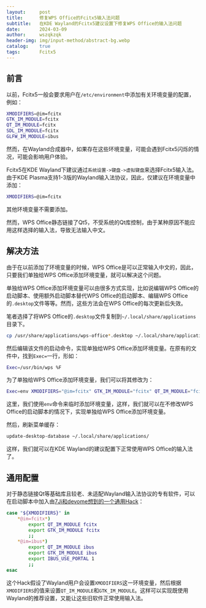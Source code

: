 ```yaml
---
layout:     post
title:      修复WPS Office的Fcitx5输入法问题
subtitle:   在KDE Wayland的Fcitx5建议设置下修复WPS Office的输入法问题
date:       2024-03-09
author:     wszqkzqk
header-img: img/input-method/abstract-bg.webp
catalog:    true
tags:       Fcitx5
---
```


## 前言

以前，Fcitx5一般会要求用户在`/etc/environment`中添加有关环境变量的配置，例如：

```bash
XMODIFIERS=@im=fcitx
GTK_IM_MODULE=fcitx
QT_IM_MODULE=fcitx
SDL_IM_MODULE=fcitx
GLFW_IM_MODULE=ibus
```

然而，在Wayland合成器中，如果存在这些环境变量，可能会遇到Fcitx5闪烁的情况，可能会影响用户体验。

Fcitx5在KDE Wayland下建议通过`系统设置->键盘->虚拟键盘`来选择Fcitx5输入法。由于KDE Plasma支持1-3版的Wayland输入法协议，因此，仅建议在环境变量中添加：

```bash
XMODIFIERS=@im=fcitx
```

其他环境变量不需要添加。

然而，WPS Office静态链接了Qt5，不受系统的Qt库控制，由于某种原因不能应用这样选择的输入法，导致无法输入中文。

## 解决方法

由于在以前添加了环境变量的时候，WPS Office是可以正常输入中文的，因此，只要我们单独给WPS Office添加环境变量，就可以解决这个问题。

单独给WPS Office添加环境变量可以由很多方式实现，比如说编辑WPS Office的启动脚本、使用额外启动脚本替代WPS Office的启动脚本、编辑WPS Office的`.desktop`文件等等。然而，这些方法会在WPS Office的每次更新后失效。

笔者选择了将WPS Office的`.desktop`文件复制到`~/.local/share/applications`目录下。

```bash
cp /usr/share/applications/wps-office*.desktop ~/.local/share/applications/
```

然后编辑该文件的启动命令，实现单独给WPS Office添加环境变量。在原有的文件中，找到`Exec=`一行，形如：

```bash
Exec=/usr/bin/wps %F
```

为了单独给WPS Office添加环境变量，我们可以将其修改为：

```bash
Exec=env XMODIFIERS="@im=fcitx" GTK_IM_MODULE="fcitx" QT_IM_MODULE="fcitx" SDL_IM_MODULE=fcitx GLFW_IM_MODULE=ibus /usr/bin/wps %F
```

这里，我们使用`env`命令来临时添加环境变量，这样，我们就可以在不修改WPS Office的启动脚本的情况下，实现单独给WPS Office添加环境变量。

然后，刷新菜单缓存：

```bash
update-desktop-database ~/.local/share/applications/
```

这样，我们就可以在KDE Wayland的建议配置下正常使用WPS Office的输入法了。

## 通用配置

对于静态链接Qt等基础库且较老、未适配Wayland输入法协议的专有软件，可以在启动脚本中加入由[7Ji和devome想到的一个通用Hack](https://github.com/7Ji-PKGBUILDs/wechat-universal-bwrap/commit/37a911cc0a4a359be950124d9a288b8100d78ea7)：

```bash
case "${XMODIFIERS}" in 
    *@im=fcitx*)
        export QT_IM_MODULE fcitx
        export GTK_IM_MODULE fcitx    
        ;;
    *@im=ibus*)
        export QT_IM_MODULE ibus
        export GTK_IM_MODULE ibus
        export IBUS_USE_PORTAL 1
        ;;
esac
```

这个Hack假设了Wayland用户会设置`XMODIFIERS`这一环境变量，然后根据`XMODIFIERS`的值来设置`QT_IM_MODULE`和`GTK_IM_MODULE`。这样可以实现既使用Wayland的推荐设置，又能让这些旧软件正常使用输入法。
